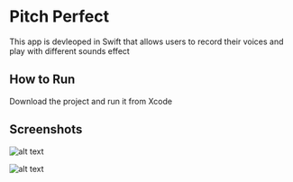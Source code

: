 # Pitch Perfect
This app is devleoped in Swift  that allows users to record their voices and play with different sounds effect

## How to Run
Download the project and run it from Xcode

## Screenshots

 ![alt text](https://github.com/fw5dev/Udacity_IOS_ND_P1/blob/master/Recording_Screen.png)


![alt text](https://github.com/fw5dev/Udacity_IOS_ND_P1/blob/master/Sounds_Effect_Screen.png)


